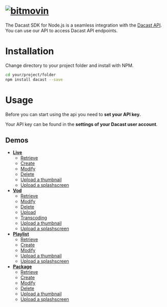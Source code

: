 # [![bitmovin](http://www.dacast.com/wp-content/themes/dacast/images/logo.png)](https://www.dacast.com)

The Dacast SDK for Node.js is a seamless integration with the [Dacast API](https://www.dacast.com). You can use our API to access Dacast API endpoints.

# Installation
Change directory to your project folder and install with NPM.

```bash
cd your/project/folder
npm install dacast --save
```

# Usage

Before you can start using the api you need to **set your API key.**

Your API key can be found in the **settings of your Dacast user account**.


## Demos
* [**Live**](examples/channel)
    * [Retrieve](examples/channel/retrieve.js)
    * [Create](examples/channel/create.js)
    * [Modify](examples/channel/modify.js)
    * [Delete](examples/channel/delete.js)
    * [Upload a thumbnail](examples/channel/uploadThumbnail.js)
    * [Upload a splashscreen](examples/channel/uploadSplashscreen.js)
* [**Vod**](examples/vod)
    * [Retrieve](examples/vod/retrieve.js)
    * [Modify](examples/vod/modify.js)
    * [Delete](examples/vod/delete.js)
    * [Upload](examples/vod/upload.js)
    * [Transcoding](examples/vod/transcodingVod.js)
    * [Upload a thumbnail](examples/vod/uploadThumbnail.js)
    * [Upload a splashscreen](examples/vod/uploadSplashscreen.js)
* [**Playlist**](examples/playlist)
    * [Retrieve](examples/playlist/retrieve.js)
    * [Create](examples/playlist/create.js)
    * [Modify](examples/playlist/modify.js)
    * [Upload a thumbnail](examples/playlist/uploadThumbnail.js)
    * [Upload a splashscreen](examples/playlist/uploadSplashscreen.js)
* [**Package**](examples/package)
    * [Retrieve](examples/package/retrieve.js)
    * [Create](examples/package/create.js)
    * [Modify](examples/package/modify.js)
    * [Delete](examples/package/delete.js)
    * [Upload a thumbnail](examples/package/uploadThumbnail.js)
    * [Upload a splashscreen](examples/package/uploadSplashscreen.js)
